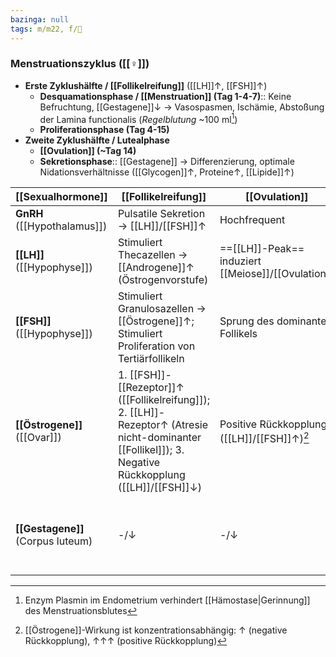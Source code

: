 ```yaml
---
bazinga: null
tags: m/m22, f/🦩
---
```

### Menstruationszyklus ([[♀]])
- **Erste Zyklushälfte / [[Follikelreifung]]** ([[LH]]↑, [[FSH]]↑)
	- **Desquamationsphase / [[Menstruation]] (Tag 1-4-7)**:: Keine Befruchtung, [[Gestagene]]↓ → Vasospasmen, Ischämie, Abstoßung der Lamina functionalis (*Regelblutung* ~100 ml[^2])
	- **Proliferationsphase (Tag 4-15)**
- **Zweite Zyklushälfte / Lutealphase**
	- **[[Ovulation]] (~Tag 14)**
	- **Sekretionsphase**:: [[Gestagene]] → Differenzierung, optimale Nidationsverhältnisse ([[Glycogen]]↑, Proteine↑, [[Lipide]]↑)

| [[Sexualhormone]]            | [[Follikelreifung]]                                                                                                                     | [[Ovulation]]                                  | Lutealphase              |
| ---------------------------- | ----------------------------------------------------------------------------------------------------------------------------------- | ------------------------------------------ | ------------------------------------------------------- |
| **GnRH** ([[Hypothalamus]])  | Pulsatile Sekretion → [[LH]]/[[FSH]]↑                                                                                                       | Hochfrequent                               | Niedrigfrequent                                         |
| **[[LH]]** ([[Hypophyse]])   | Stimuliert Thecazellen → [[Androgene]]↑ (Östrogenvorstufe)                                                                          | ==[[LH]]-Peak== induziert [[Meiose]]/[[Ovulation]] | Follikelhöle → Corpus luteum                            |
| **[[FSH]]** ([[Hypophyse]])  | Stimuliert Granulosazellen → [[Östrogene]]↑; Stimuliert Proliferation von Tertiärfollikeln                                          | Sprung des dominanten Follikels            | -/↓                                                     |
| **[[Östrogene]]** ([[Ovar]]) | 1. [[FSH]]-[[Rezeptor]]↑ ([[Follikelreifung]]); 2. [[LH]]-Rezeptor↑ (Atresie nicht-dominanter [[Follikel]]); 3. Negative Rückkopplung ([[LH]]/[[FSH]]↓) | Positive Rückkopplung ([[LH]]/[[FSH]]↑)[^1]        | -/↓ (Negative Rückkopplung)                             |
| **[[Gestagene]]** (Corpus luteum) | -/↓                                                                                                                                 | -/↓                                        | ==↑↑==; Basaltemp. +0.5 °c; negative Rückkopplung ([[LH]]↓) |

[^1]: [[Östrogene]]-Wirkung ist konzentrationsabhängig: ↑ (negative Rückkopplung), ↑↑↑ (positive Rückkopplung)
[^2]: Enzym Plasmin im Endometrium verhindert [[Hämostase|Gerinnung]] des Menstruationsblutes